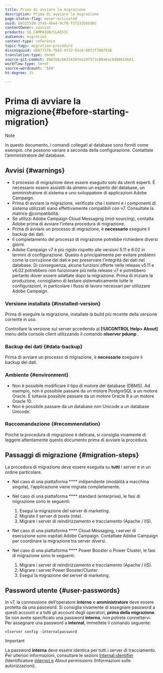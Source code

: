 ```yaml
---
title: Prima di avviare la migrazione
description: Prima di avviare la migrazione
page-status-flag: never-activated
uuid: b9325510-2fa5-4be4-9cf0-f37232bbbd8c
contentOwner: sauviat
products: SG_CAMPAIGN/CLASSIC
audience: migration
content-type: reference
topic-tags: migration-procedure
discoiquuid: d8877378-fb43-4f32-91c6-60f2f788f916
translation-type: tm+mt
source-git-commit: 99d766cb6234347ea2975f3c08a6ac0496619b41
workflow-type: tm+mt
source-wordcount: '524'
ht-degree: 1%

---
```



# Prima di avviare la migrazione{#before-starting-migration}

>[!NOTE]
>
>In questo documento, i comandi collegati al database sono forniti come esempio. che possono variare a seconda della configurazione. Contattate l’amministratore del database.

## Avvisi {#warnings}

* Il processo di migrazione deve essere eseguito solo da utenti esperti. È necessario essere assistiti da almeno un esperto del database, un amministratore di sistema e uno sviluppatore di applicazioni  Adobe Campaign.
* Prima di avviare la migrazione, verificate che i sistemi e i componenti di sistema utilizzati siano effettivamente compatibili con v7. Consultate la matrice [di](../../rn/using/compatibility-matrix.md)compatibilità.
* Se utilizzi  Adobe Campaign Cloud Messaging (mid-sourcing), contatta  Adobe prima di avviare l&#39;intera procedura di migrazione.
* Prima di avviare un processo di migrazione, è **necessario** eseguire il backup dei dati.
* Il completamento del processo di migrazione potrebbe richiedere diversi giorni.
*  Adobe Campaign v7 è più rigido rispetto alle versioni 5.11 e 6.02 in termini di configurazione. Questo è principalmente per evitare problemi come la corruzione dei dati e per preservare l&#39;integrità dei dati nel database. Di conseguenza, alcune funzioni offerte nelle release v5.11 e v6.02 potrebbero non funzionare più nella release v7 e potrebbero pertanto dover essere adattate dopo la migrazione. Prima di iniziare la produzione, consigliamo di testare sistematicamente tutte le configurazioni, in particolare i flussi di lavoro necessari per utilizzare  Adobe Campaign.

### Versione installata {#installed-version}

Prima di eseguire la migrazione, installate la build più recente della versione corrente in uso.

Controllare la versione sul server accedendo al **[!UICONTROL Help> About]** menu della console client utilizzando il comando **nlserver pdump** .

### Backup dei dati {#data-backup}

Prima di avviare un processo di migrazione, è **necessario** eseguire il backup dei dati.

### Ambiente {#environment}

* Non è possibile modificare il tipo di motore del database (DBMS). Ad esempio, non è possibile passare da un motore PostgreSQL a un motore Oracle. È tuttavia possibile passare da un motore Oracle 8 a un motore Oracle 10.
* Non è possibile passare da un database non Unicode a un database Unicode.

### Raccomandazione {#recommendation}

Poiché la procedura di migrazione è delicata, si consiglia vivamente di leggere attentamente questo documento prima di avviare la procedura.

## Passaggi di migrazione {#migration-steps}

La procedura di migrazione deve essere eseguita su **tutti** i server e in un ordine particolare.

* Nel caso di una piattaforma **** indipendente (modalità a macchina singola), l’applicazione viene migrata completamente.
* Nel caso di una piattaforma **** standard (enterprise), le fasi di migrazione sono le seguenti:

   1. Esegui la migrazione del server di marketing.
   1. Migrate il server di posta (mta).
   1. Migrare i server di reindirizzamento e tracciamento (Apache / IIS).

* Nel caso di una piattaforma **** Cloud Messaging, i server di esecuzione sono ospitati  Adobe Campaign. Contattate  Adobe Campaign per coordinare la migrazione tra server diversi.
* Nel caso di una piattaforma **** Power Booster o Power Cluster, le fasi di migrazione sono le seguenti:

   1. Migrare i server di reindirizzamento e tracciamento (Apache / IIS).
   1. Migrare i server Power Booster/Cluster.
   1. Esegui la migrazione del server di marketing.

## Password utente {#user-passwords}

In v7, la connessione dell’operatore **interno** e **amministratore** deve essere protetta da una password. Si consiglia vivamente di assegnare password a questi account e a tutti gli account degli operatori, **prima della migrazione**. Se non avete specificato una password **interna**, non potrete connettervi. Per assegnare una password a **internal**, immettete il comando seguente:

```
nlserver config -internalpassword
```

>[!IMPORTANT]
>
>La password **interna** deve essere identica per tutti i server di tracciamento. Per ulteriori informazioni, consultare le sezioni [Internal identifier](../../installation/using/campaign-server-configuration.md#internal-identifier) (Identificatore [interno) e](../../platform/using/access-management.md#about-permissions) About permissions (Informazioni sulle autorizzazioni).


